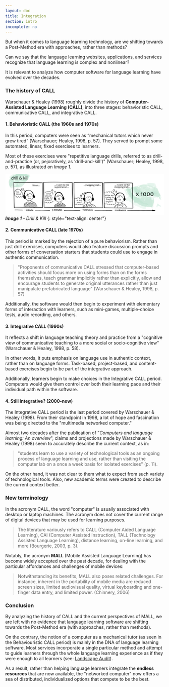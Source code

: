 ```yaml
---
layout: doc
title: Integration
section: intro
incomplete: no
---
```


But when it comes to language learning technology, are we shifting towards a Post-Method era with approaches, rather than methods? 

Can we say that the language learning websites, applications, and services recognize that language learning is complex and nonlinear? 

It is relevant to analyze how computer software for language learning have evolved over the decades.

### The history of CALL

Warschauer & Healey (1998) roughly divide the history of **Computer-Assisted Language Learning (CALL)**, into three stages: behavioristic CALL, communicative CALL, and integrative CALL.

#### 1. Behavioristic CALL (the 1960s and 1970s)

In this period, computers were seen as “mechanical tutors which never grew tired” (Warschauer; Healey, 1998, p. 57). They served to prompt some automated, linear, fixed exercises to learners.

Most of these exercises were "repetitive language drills, referred to as drill-and-practice (or, pejoratively, as 'drill-and-kill')" (Warschauer; Healey, 1998, p. 57), as illustrated on *Image 1*. 

[![Image 2 - Drill & Kill](/images/doc1-intro-drills.jpg)](/images/doc1-intro-drills.jpg)
_**Image 1** - Drill & Kill_
{: style="text-align: center"}

#### 2. Communicative CALL (late 1970s)

This period is marked by the rejection of a pure behaviorism. Rather than just drill exercises, computers would also feature discussion prompts and other forms of conversation starters that students could use to engage in authentic communication.

> "Proponents of communicative CALL stressed that computer-based activities should focus more on using forms than on the forms themselves, teach grammar implicitly rather than explicitly, allow and encourage students to generate original utterances rather than just manipulate prefabricated language" (Warschauer & Healey, 1998, p. 57)

Additionally, the software would then begin to experiment with elementary forms of interaction with learners, such as mini-games, multiple-choice tests, audio recording,   and others.

#### 3. Integrative CALL (1990s)

It reflects a shift in language teaching theory and practice from a "cognitive view of communicative teaching to a more social or socio-cognitive view" (Warschauer & Healey, 1998, p. 58). 

In other words, it puts emphasis on language use in authentic context, rather than on language forms. Task-based, project-based, and content-based exercises begin to be part of the integrative approach.

Additionally, learners begin to make choices in the Integrative CALL period. Computers would give them control over both their learning pace and their individual path within the software.

#### 4. Still Integrative? (2000-now)

The Integrative CALL period is the last period covered by Warschauer & Healey (1998). From their standpoint in 1998, a lot of hope and fascination was being directed to the "multimedia networked computer." 

Almost two decades after the publication of "*Computers and language learning: An overview*", claims and projections made by Warschauer & Healey (1998) seem to accurately describe the current context, as in:

> "students learn to use a variety of technological tools as an ongoing process of language learning and use, rather than visiting the computer lab on a once a week basis for isolated exercises" (p. 11). 

On the other hand, it was not clear to them what to expect from such variety of technological tools. Also, new academic terms were created to describe the current context better. 

### New terminology

In the acronym CALL, the word "computer" is usually associated with desktop or laptop machines. The acronym does not cover the current range of digital devices that may be used for learning purposes.

> The literature variously refers to CALL (Computer Aided Language Learning), CAI (Computer Assisted Instruction), TALL (Technology Assisted Language Learning), distance learning, on-line learning, and more (Bourgerie, 2003, p. 3).

Notably, the acronym **MALL** (Mobile Assisted Language Learning) has become widely accepted over the past decade, for dealing with the particular affordances and challenges of mobile devices:

> Notwithstanding its benefits, MALL also poses related challenges. For instance, inherent in the portability of mobile media are reduced screen sizes, limited audiovisual quality, virtual keyboarding and one-finger data entry, and limited power. (Chinnery, 2006)

### Conclusion

By analyzing the history of CALL and the current perspectives of MALL, we are left with no evidence that language learning software are shifting towards the Post-Method era (with approaches, rather than methods).

On the contrary, the notion of a computer as a mechanical tutor (as seen in the Behaviouristic CALL period) is mainly in the DNA of language learning software. Most services incorporate a single particular method and attempt to guide learners through the whole language learning experience as if they were enough to all learners (see: <a href="/docs/06-landscape-audit.markdown">Landscape Audit</a>).

As a result, rather than helping language learners integrate the **endless resources** that are now available, the "networked computer" now offers a sea of distributed, individualized options that compete to be the best.